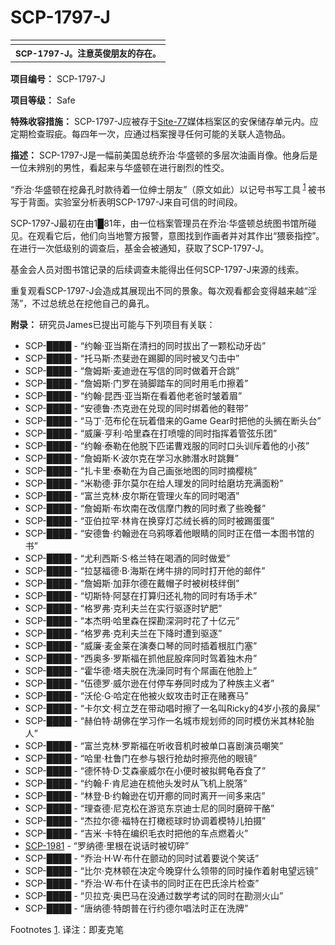 # SCP-1797-J
                        



<table class='wiki-content-table'>
 <tr>
  <td colspan='2'
      rowspan='1' />
 </tr>
 <tr>
  <th colspan='2'
      rowspan='1'>
   <sup>SCP-1797-J&#12290;&#27880;&#24847;&#33521;&#20426;&#26379;&#21451;&#30340;&#23384;&#22312;&#12290;</sup>
  </th>
 </tr>
</table>

**项目编号：** SCP-1797-J

**项目等级：** Safe

**特殊收容措施：** SCP-1797-J应被存于[Site-77](//scp-wiki-cn.wikidot.com/secure-facility-dossier-site-77)媒体档案区的安保储存单元内。应定期检查瑕疵。每四年一次，应通过档案搜寻任何可能的关联人造物品。

**描述：** SCP-1797-J是一幅前美国总统乔治·华盛顿的多层次油画肖像。他身后是一位未辨别的男性，看起来与华盛顿在进行剧烈的性交。

“乔治·华盛顿在挖鼻孔时款待着一位绅士朋友”（原文如此）以记号书写工具<sup class='footnoteref'>
 <a shape='rect' class='footnoteref' id='footnoteref-1' href='javascript:;' onclick='WIKIDOT.page.utils.scrollToReference(&apos;footnote-1&apos;)'>1</a>
</sup>被书写于背面。实验室分析表明SCP-1797-J来自可信的时间段。

SCP-1797-J最初在由1█81年，由一位档案管理员在乔治·华盛顿总统图书馆所碰见。在观看它后，他们向当地警方报警，意图找到作画者并对其作出“猥亵指控”。在进行一次低级别的调查后，基金会被通知，获取了SCP-1797-J。

基金会人员对图书馆记录的后续调查未能得出任何SCP-1797-J来源的线索。

重复观看SCP-1797-J会造成其展现出不同的景象。每次观看都会变得越来越“淫荡”，不过总统总在挖他自己的鼻孔。

**附录：** 研究员James已提出可能与下列项目有关联：

- SCP-████ - “约翰·亚当斯在清扫的同时拔出了一颗松动牙齿”
- SCP-████ - “托马斯·杰斐逊在踢脚的同时被叉勺击中”
- SCP-████ - “詹姆斯·麦迪逊在写信的同时做着开合跳”
- SCP-████ - “詹姆斯·门罗在骑脚踏车的同时用毛巾擦着”
- SCP-████ - “约翰·昆西·亚当斯在看着他老爸时皱着眉”
- SCP-████ - “安德鲁·杰克逊在兑现的同时绑着他的鞋带”
- SCP-████ - “马丁·范布伦在玩着借来的Game Gear时把他的头搁在断头台”
- SCP-████ - “威廉·亨利·哈里森在打喷嚏的同时指挥着管弦乐团”
- SCP-████ - “约翰·泰勒在他脱下匹诺曹戏服的同时口头训斥着他的小孩”
- SCP-████ - “詹姆斯·K·波尔克在学习水肺潛水时跳舞”
- SCP-████ - “扎卡里·泰勒在为自己画张地图的同时摘樱桃”
- SCP-████ - “米勒德·菲尔莫尔在给人理发的同时给磨坊充满面粉”
- SCP-████ - “富兰克林·皮尔斯在管理火车的同时喝酒”
- SCP-████ - “詹姆斯·布坎南在改信摩门教的同时煮了些晚餐”
- SCP-████ - “亚伯拉罕·林肯在换穿灯芯绒长裤的同时被踢蛋蛋”
- SCP-████ - “安德鲁·约翰逊在乌鸦啄着他眼睛的同时正在借一本图书馆的书”
- SCP-████ - “尤利西斯·S·格兰特在喝酒的同时做爱”
- SCP-████ - “拉瑟福德·B·海斯在烤牛排的同时打开他的邮件”
- SCP-████ - “詹姆斯·加菲尔德在戴帽子时被树枝绊倒”
- SCP-████ - “切斯特·阿瑟在打算归还礼物的同时有场手术”
- SCP-████ - “格罗弗·克利夫兰在实行驱逐时铲肥”
- SCP-████ - “本杰明·哈里森在探勘深洞时花了十亿元”
- SCP-████ - “格罗弗·克利夫兰在下降时遭到驱逐”
- SCP-████ - “威廉·麦金莱在演奏口琴的同时插着根肛门塞”
- SCP-████ - “西奥多·罗斯福在抓他屁股痒同时驾着独木舟”
- SCP-████ - “霍华德·塔夫脱在洗澡同时有个屌画在他脸上”
- SCP-████ - “伍德罗·威尔逊在付停车券同时成为了种族主义者”
- SCP-████ - “沃伦·G·哈定在他被火蚁攻击时正在赌赛马”
- SCP-████ - “卡尔文·柯立芝在带动唱时擦了一名叫Ricky的4岁小孩的鼻屎”
- SCP-████ - “赫伯特·胡佛在学习作一名城市规划师的同时模仿米其林轮胎人”
- SCP-████ - “富兰克林·罗斯福在听收音机时被单口喜剧演员嘲笑”
- SCP-████ - “哈里·杜鲁门在参与银行抢劫时擦亮他的眼镜”
- SCP-████ - “德怀特·D·艾森豪威尔在小便时被拟鳄龟吞食了”
- SCP-████ - “约翰·F·肯尼迪在梳他头发时从飞机上脱落”
- SCP-████ - “林登·B·约翰逊在切开癤的同时离开一间多来店”
- SCP-████ - “理查德·尼克松在游览东京迪士尼的同时磨碎干酪”
- SCP-████ - “杰拉尔德·福特在打橄榄球时协调着模特儿拍摄”
- SCP-████ - “吉米·卡特在编织毛衣时把他的车点燃着火”
- [SCP-1981](//scp-wiki-cn.wikidot.com/scp-1981) - “罗纳德·里根在说话时被切碎”
- SCP-████ - “乔治·H·W·布什在颤动的同时试着要说个笑话”
- SCP-████ - “比尔·克林顿在决定今晚穿什么领带的同时操作着射电望远镜”
- SCP-████ - “乔治·W·布什在读书的同时正在巴氏涂片检查”
- SCP-████ - “贝拉克·奥巴马在没通过数学考试的同时在勘测火山”
- SCP-████ - “唐纳德·特朗普在行约德尔唱法时正在洗牌”



Footnotes
<a shape='rect' href='javascript:;' onclick='WIKIDOT.page.utils.scrollToReference(&apos;footnoteref-1&apos;)'>1</a>. 译注：即麦克笔


                    